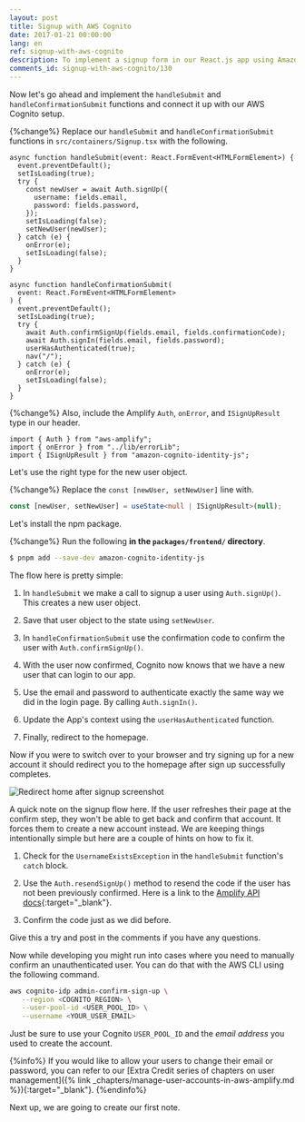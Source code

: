 ```yaml
---
layout: post
title: Signup with AWS Cognito
date: 2017-01-21 00:00:00
lang: en
ref: signup-with-aws-cognito
description: To implement a signup form in our React.js app using Amazon Cognito we are going to use AWS Amplify. We are going to call the Auth.signUp() method to sign a user up and call the Auth.confirmSignUp() method with the confirmation code to complete the process.
comments_id: signup-with-aws-cognito/130
---
```


Now let's go ahead and implement the `handleSubmit` and `handleConfirmationSubmit` functions and connect it up with our AWS Cognito setup.

{%change%} Replace our `handleSubmit` and `handleConfirmationSubmit` functions in `src/containers/Signup.tsx` with the following.

```tsx
async function handleSubmit(event: React.FormEvent<HTMLFormElement>) {
  event.preventDefault();
  setIsLoading(true);
  try {
    const newUser = await Auth.signUp({
      username: fields.email,
      password: fields.password,
    });
    setIsLoading(false);
    setNewUser(newUser);
  } catch (e) {
    onError(e);
    setIsLoading(false);
  }
}

async function handleConfirmationSubmit(
  event: React.FormEvent<HTMLFormElement>
) {
  event.preventDefault();
  setIsLoading(true);
  try {
    await Auth.confirmSignUp(fields.email, fields.confirmationCode);
    await Auth.signIn(fields.email, fields.password);
    userHasAuthenticated(true);
    nav("/");
  } catch (e) {
    onError(e);
    setIsLoading(false);
  }
}
```

{%change%} Also, include the Amplify `Auth`, `onError`, and `ISignUpResult` type in our header.

```tsx
import { Auth } from "aws-amplify";
import { onError } from "../lib/errorLib";
import { ISignUpResult } from "amazon-cognito-identity-js";
```

Let's use the right type for the new user object.

{%change%} Replace the `const [newUser, setNewUser]` line with.

```typescript
const [newUser, setNewUser] = useState<null | ISignUpResult>(null);
```

Let's install the npm package.

{%change%} Run the following **in the `packages/frontend/` directory**.

```bash
$ pnpm add --save-dev amazon-cognito-identity-js
```

The flow here is pretty simple:

1. In `handleSubmit` we make a call to signup a user using `Auth.signUp()`. This creates a new user object.

2. Save that user object to the state using `setNewUser`.

3. In `handleConfirmationSubmit` use the confirmation code to confirm the user with `Auth.confirmSignUp()`.

4. With the user now confirmed, Cognito now knows that we have a new user that can login to our app.

5. Use the email and password to authenticate exactly the same way we did in the login page. By calling `Auth.signIn()`.

6. Update the App's context using the `userHasAuthenticated` function.

7. Finally, redirect to the homepage.

Now if you were to switch over to your browser and try signing up for a new account it should redirect you to the homepage after sign up successfully completes.

![Redirect home after signup screenshot](/assets/redirect-home-after-signup.png)

A quick note on the signup flow here. If the user refreshes their page at the confirm step, they won't be able to get back and confirm that account. It forces them to create a new account instead. We are keeping things intentionally simple but here are a couple of hints on how to fix it.

1. Check for the `UsernameExistsException` in the `handleSubmit` function's `catch` block.

2. Use the `Auth.resendSignUp()` method to resend the code if the user has not been previously confirmed. Here is a link to the [Amplify API docs](https://aws.github.io/aws-amplify/api/classes/authclass.html#resendsignup){:target="_blank"}.

3. Confirm the code just as we did before.

Give this a try and post in the comments if you have any questions.

Now while developing you might run into cases where you need to manually confirm an unauthenticated user. You can do that with the AWS CLI using the following command.

```bash
aws cognito-idp admin-confirm-sign-up \
   --region <COGNITO_REGION> \
   --user-pool-id <USER_POOL_ID> \
   --username <YOUR_USER_EMAIL>
```

Just be sure to use your Cognito `USER_POOL_ID` and the _email address_ you used to create the account.

{%info%}
If you would like to allow your users to change their email or password, you can refer to our [Extra Credit series of chapters on user management]({% link _chapters/manage-user-accounts-in-aws-amplify.md %}){:target="_blank"}.
{%endinfo%}

Next up, we are going to create our first note.
